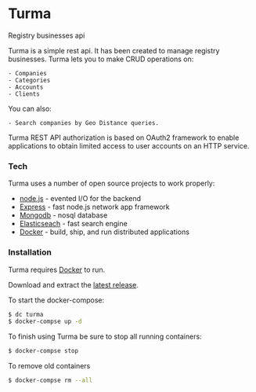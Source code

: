 # Turma
Registry businesses api

Turma is a simple rest api. It has been created to manage registry businesses.
Turma lets you to make CRUD operations on:

	- Companies
	- Categories
	- Accounts
	- Clients
	
You can also:

	- Search companies by Geo Distance queries.
	
Turma REST API authorization is based on OAuth2 framework to enable applications to obtain limited access to user accounts on an HTTP service.

### Tech

Turma uses a number of open source projects to work properly:

* [node.js](https://nodejs.org/) - evented I/O for the backend
* [Express](http://expressjs.com//) - fast node.js network app framework 
* [Mongodb](https://github.com/mongodb/mongo) - nosql database
* [Elasticseach](https://www.elastic.co/products/elasticsearch) - fast search engine
* [Docker](https://www.docker.com/) -  build, ship, and run distributed applications
	

### Installation

Turma requires [Docker](https://www.docker.com/) to run.

Download and extract the [latest release](https://github.com/flinksengineering/turma).

To start the docker-compose:

```sh
$ dc turma
$ docker-compse up -d
```

To finish using Turma be sure to stop all running containers:

```sh
$ docker-compse stop
```

To remove old containers

```sh
$ docker-compse rm --all
```
